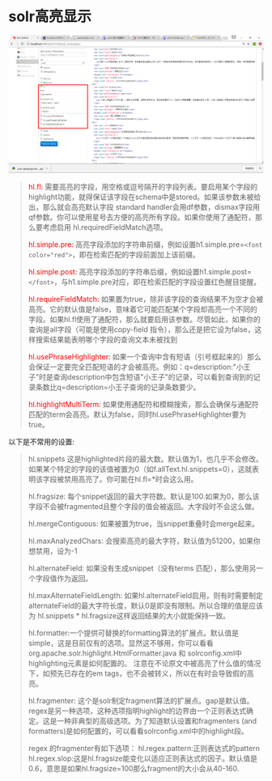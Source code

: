# solr高亮显示

<img src="高亮.png"></img>

><font color="red">hl.fl: </font>需要高亮的字段，用空格或逗号隔开的字段列表。要启用某个字段的highlight功能，就得保证该字段在schema中是stored。如果该参数未被给出，那么就会高亮默认字段 standard handler会用df参数，dismax字段用qf参数。你可以使用星号去方便的高亮所有字段。如果你使用了通配符，那么要考虑启用
hl.requiredFieldMatch选项。
>
><font color="red">hl.simple.pre:  </font>
高亮字段添加的字符串前缀，例如设置h1.simple.pre=`<font color="red">`，即在检索匹配的字段前面加上该前缀。
>
><font color="red">hl.simple.post:  </font>
高亮字段添加的字符串后缀，例如设置h1.simple.post=`</font>`，与h1.simple.pre对应，即在检索匹配的字段设置红色醒目提醒。
>
><font color="red">hl.requireFieldMatch:  </font>
如果置为true，除非该字段的查询结果不为空才会被高亮。它的默认值是false，意味着它可能匹配某个字段却高亮一个不同的字段。如果hl.fl使用了通配符，那么就要启用该参数。尽管如此，如果你的查询是all字段（可能是使用copy-field 指令），那么还是把它设为false，这样搜索结果能表明哪个字段的查询文本未被找到
>
><font color="red">hl.usePhraseHighlighter: </font>
如果一个查询中含有短语（引号框起来的）那么会保证一定要完全匹配短语的才会被高亮。例如：q=description:"小王子"时是查询description中包含短语"小王子"的记录，可以看到查询到的记录条数比q=description=小王子查询的记录条数要少。
>
><font color="red">hl.highlightMultiTerm: </font>
如果使用通配符和模糊搜索，那么会确保与通配符匹配的term会高亮。默认为false，同时hl.usePhraseHighlighter要为true。
>
以下是不常用的设置:
>hl.snippets
这是highlighted片段的最大数。默认值为1，也几乎不会修改。如果某个特定的字段的该值被置为0（如f.allText.hl.snippets=0），这就表明该字段被禁用高亮了。你可能在hl.fl=*时会这么用。
>
>hl.fragsize: 
每个snippet返回的最大字符数。默认是100.如果为0，那么该字段不会被fragmented且整个字段的值会被返回。大字段时不会这么做。
>
>hl.mergeContiguous: 
如果被置为true，当snippet重叠时会merge起来。
>
>hl.maxAnalyzedChars: 
会搜索高亮的最大字符，默认值为51200，如果你想禁用，设为-1
>
>hl.alternateField: 
如果没有生成snippet（没有terms 匹配），那么使用另一个字段值作为返回。
>
>hl.maxAlternateFieldLength: 
如果hl.alternateField启用，则有时需要制定alternateField的最大字符长度，默认0是即没有限制。所以合理的值是应该为
hl.snippets * hl.fragsize这样返回结果的大小就能保持一致。
>
>hl.formatter:一个提供可替换的formatting算法的扩展点。默认值是simple，这是目前仅有的选项。显然这不够用，你可以看看org.apache.solr.highlight.HtmlFormatter.java 和 solrconfig.xml中highlighting元素是如何配置的。 
注意在不论原文中被高亮了什么值的情况下，如预先已存在的em tags，也不会被转义，所以在有时会导致假的高亮。
>
>hl.fragmenter: 
这个是solr制定fragment算法的扩展点。gap是默认值。regex是另一种选项，这种选项指明highlight的边界由一个正则表达式确定。这是一种非典型的高级选项。为了知道默认设置和fragmenters (and formatters)是如何配置的，可以看看solrconfig.xml中的highlight段。 
>
>regex 的fragmenter有如下选项：
hl.regex.pattern:正则表达式的pattern
hl.regex.slop:这是hl.fragsize能变化以适应正则表达式的因子。默认值是0.6，意思是如果hl.fragsize=100那么fragment的大小会从40-160.
